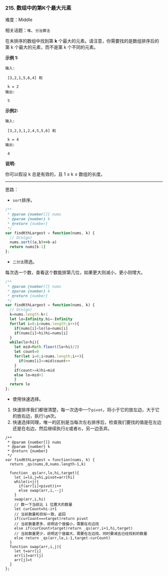 ### 215. 数组中的第K个最大元素

难度：Middle

相关话题：`堆`、`分治算法`

在未排序的数组中找到第 **k**  个最大的元素。请注意，你需要找的是数组排序后的第 k 个最大的元素，而不是第 k 个不同的元素。



**示例 1:** 



```
输入:

 [3,2,1,5,6,4] 和

 k = 2
输出:

 5
```


**示例2:** 



```
输入:

 [3,2,3,1,2,4,5,5,6] 和

 k = 4
输出:

 4
```


**说明:** 



你可以假设 k 总是有效的，且 1 &le; k &le; 数组的长度。




-----

思路：

* `sort`排序。

```js
/**
 * @param {number[]} nums
 * @param {number} k
 * @return {number}
 */
var findKthLargest = function(nums, k) {
  // O(nlgn)
  nums.sort((a,b)=>b-a)
  return nums[k-1]
};
```

* `二分法`筛选。

每次选一个数，查看这个数能排第几位，如果更大则减小，更小则增大。

```js
/**
 * @param {number[]} nums
 * @param {number} k
 * @return {number}
 */
var findKthLargest = function(nums, k) {
  // O(nlgn)
  k=nums.length-k+1
  let lo=Infinity,hi=-Infinity
  for(let i=0;i<nums.length;i++){
    if(nums[i]<lo)lo=nums[i]
    if(nums[i]>hi)hi=nums[i]
  }      
  while(lo<hi){
    let mid=Math.floor((lo+hi)/2)
    let count=0
    for(let i=0;i<nums.length;i++){
      if(nums[i]<=mid)count++
    }
    if(count>=k)hi=mid
    else lo=mid+1
    }
  return lo
};
```

* 使用快速选择。

1. 快速排序我们都很清楚，每一次选中一个`pivot`，将小于它的放左边，大于它的放右边，执行`lgN`次。
2. 快速选择同理，唯一的区别是当每次左右排序后，检查我们要找的值是在左边还是在右边，然后继续执行`左`或者`右`，另一边丢弃。
    
   

```
/**
 * @param {number[]} nums
 * @param {number} k
 * @return {number}
 */
var findKthLargest = function(nums, k) {
  return _qs(nums,0,nums.length-1,k)
 
  function _qs(arr,lo,hi,target){
    let i=lo,j=hi,pivot=arr[hi]
    while(i<j){
      if(arr[i]<pivot)i++
      else swap(arr,i,--j)
    }
    swap(arr,i,hi)
    // 数一下当前比 i 位置大的数量
    let curCount=hi-i+1
    // 当前数量和目标一致，返回
    if(curCount===target)return pivot
    // 当前数量更多，说明这个值偏小，需要在右边找
    else if(curCount>target)return _qs(arr,i+1,hi,target)
    // 当前数量更少，说明这个值偏大，需要在左边找，同时要减去已经找到的数量
    else return _qs(arr,lo,i-1,target-curCount)
  }
  function swap(arr,i,j){
    let t=arr[i]
    arr[i]=arr[j]
    arr[j]=t
  }
};
```

